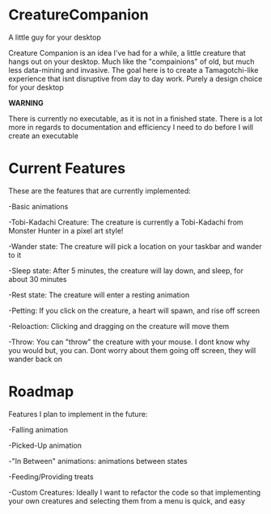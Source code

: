 # CreatureCompanion

 A little guy for your desktop

 Creature Companion is an idea I've had for a while, a little creature that hangs out on your desktop. Much like the "compainions" of old, but much less data-mining and invasive. 
The goal here is to create a Tamagotchi-like experience that isnt disruptive from day to day work. Purely a design choice for your desktop

**WARNING**

There is currently no executable, as it is not in a finished state. There is a lot more in regards to documentation and efficiency I need to do before I will create an executable

# Current Features

These are the features that are currently implemented:

-Basic animations 

-Tobi-Kadachi Creature: The creature is currently a Tobi-Kadachi from Monster Hunter in a pixel art style!

-Wander state: The creature will pick a location on your taskbar and wander to it

-Sleep state: After 5 minutes, the creature will lay down, and sleep, for about 30 minutes

-Rest state: The creature will enter a resting animation

-Petting: If you click on the creature, a heart will spawn, and rise off screen

-Reloaction: Clicking and dragging on the creature will move them

-Throw: You can "throw" the creature with your mouse. I dont know why you would but, you can. Dont worry about them going off screen, they will wander back on

# Roadmap

Features I plan to implement in the future:

-Falling animation

-Picked-Up animation

-"In Between" animations: animations between states

-Feeding/Providing treats 

-Custom Creatures: Ideally I want to refactor the code so that implementing your own creatures and selecting them from a menu is quick, and easy
